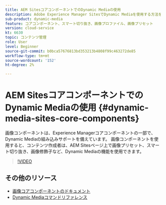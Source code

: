 ```yaml
---
title: AEM SitesコアコンポーネントでのDynamic Mediaの使用
description: Adobe Experience Manager SitesでDynamic Mediaを使用する方法を説明します。 画像コンポーネントは、Experience Managerコアコンポーネントの一部で、Dynamic Mediaの組み込みサポートを備えています。 画像コンポーネントを使用すると、コンテンツ作成者は、AEM Sitesページ上で画像プリセット、スマート切り抜き、画像修飾子など、Dynamic Mediaの機能を使用できます。
sub-product: dynamic-media
feature: コアコンポーネント、スマート切り抜き、画像プロファイル、画像プリセット
version: cloud-service
kt: 6630
topic: コンテンツ管理
role: User
level: Beginner
source-git-commit: b0bca57676813bd353213b4808f99c463272de85
workflow-type: tm+mt
source-wordcount: '152'
ht-degree: 2%

---
```



# AEM SitesコアコンポーネントでのDynamic Mediaの使用 {#dynamic-media-sites-core-components}

画像コンポーネントは、Experience Managerコアコンポーネントの一部で、Dynamic Mediaの組み込みサポートを備えています。 画像コンポーネントを使用すると、コンテンツ作成者は、AEM Sitesページ上で画像プリセット、スマート切り抜き、画像修飾子など、Dynamic Mediaの機能を使用できます。

>[!VIDEO](https://video.tv.adobe.com/v/329331/?quality=12&learn=on)

## その他のリソース

* [画像コアコンポーネントのドキュメント](https://experienceleague.adobe.com/docs/experience-manager-core-components/using/components/image.html?lang=en#dynamic-media)
* [Dynamic Mediaコマンドリファレンス](https://experienceleague.adobe.com/docs/dynamic-media-developer-resources/image-serving-api/image-serving-api/http-protocol-reference/command-reference/c-command-reference.html?lang=en#image-serving-api)
